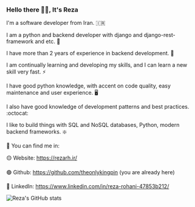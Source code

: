 
<h3>Hello there 👋🏻, It's Reza</h3>

I'm a software developer from Iran. 🇮🇷

I am a python and backend developer with django and django-rest-framework and etc. 🚀

I have more than 2 years of experience in backend development. 👀

I am continually learning and developing my skills, and I can learn a new skill very fast. ⚡

I have good python knowledge, with accent on code quality, easy maintenance and user experience. 🖥️

I also have good knowledge of development patterns and best practices. :octocat:

I like to build things with SQL and NoSQL databases, Python, modern backend frameworks. ❇️

🔵 You can find me in:

🟡 Website: https://rezarh.ir/

🟢 Github: https://github.com/theonlykingpin (you are already here)

🔴 LinkedIn: https://www.linkedin.com/in/reza-rohani-47853b212/



![Reza's GitHub stats](https://github-readme-stats.vercel.app/api?username=theonlykingpin&show_icons=true)
